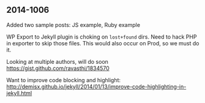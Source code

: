2014-1006
---
Added two sample posts: JS example, Ruby example

WP Export to Jekyll plugin is choking on `lost+found` dirs. Need to hack PHP in exporter to skip those files. This would also occur on Prod, so we must do it.

Looking at multiple authors, will do soon
https://gist.github.com/ravasthi/1834570

Want to improve code blocking and highlight:
http://demisx.github.io/jekyll/2014/01/13/improve-code-highlighting-in-jekyll.html

